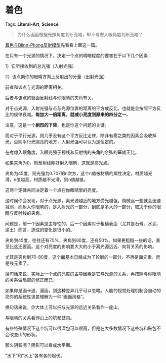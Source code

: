 # 着色

Tags: **Literal-Art**, **Science**

> 为什么画画根据光照角度判断亮暗，却不考虑入眼角度判断亮暗？



[着色与Blinn-Phong反射模型](https://zhuanlan.zhihu.com/p/364086530)先看看上面这一篇。

  


在只有一个光源的情况下，决定一个点的明暗程度的要害在于以下几个因素：

1）它所接收到的总光强（入射光强）

2）该点向你的眼睛方向上反射出的分量（出射光强）

前者和该点与光源的距离相关。

后者与该点的镜面反射线与你眼睛的夹角有关。

对于点光源，入射光强与点与光源位置的距离的平方成反比，也就是会按照平方反比的规律衰减。**每加大一倍距离，就减小亮度到原来的四分之一**。

注意，这是一个**剧烈的下降**，也是你这个问题的关键。

  


而对于平行光源，则几乎没有这个平方反比定律，除非有雾之类的因素会吸收掉光，否则平行光照亮的地方，入射光强可以认为是恒定的。

  


在考虑入眼角度，入眼光强于视线和反射线的夹角的余弦的幂成正比。

如果夹角为0，则反射线刚好射入眼睛，这就是高光点。

夹角为45度，则光强为0.707的n次方，这个n值被材质的属性决定，材质越光滑，n值越高。材质越不光滑，则n值越低。

这两个定律共同决定着一个点在你眼睛里的亮度。

这时候你会发现，对于点光源，离光源越近的地方受光越强，稍微远一些就会迅速减弱，而射入你眼睛的，是入射光的一部分，到底是多大的一部分，取决于你的眼睛与反射线的夹角。

问题是，前一个因素是主导性的，后一个因素对于粗糙表面（尤其是石膏、水泥、泥土）而言，造成的变化是很小的。

夹角到45度，往往还有70%，夹角到60度，还有50%。如果更粗糙一些的话，甚至比这还要高。这个对亮度的影响要大大的小于离光源远近、向背关系的影响。

尤其是夹角到70-80度，这个面基本已经成为了轮廓的一部分，不再是面元素，而是线元素了。

换句话来说，实际上一个点的亮度的主导因素是它与光源的关系，再按照与你眼睛的关系做局部的修正而已。

如果你是画卡通、漫画，则这种差异几乎可以忽略。人脑的视觉处理机制会自动的把你的系统性误差理解为一种“画面风格”。

换句话来说，你大体上可以把与光源的远近关系看作一座山，

与眼睛的关系看作山上的坑和鼓包。

有些特殊情况下这个坑可以很深包可以很高，但是在大多数情况下这些坑和鼓包不会改变山的形状。

那么阴影呢？阴影可以看成水平面。

“水下”和“水上”各有各的起伏。



